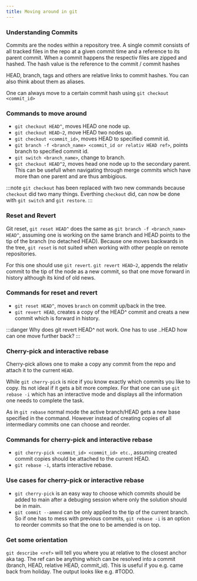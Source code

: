 ```yaml
---
title: Moving around in git
---
```

### Understanding Commits

Commits are the nodes within a repository tree. A single commit consists of all tracked files in the repo at a given commit time and a reference to its parent commit. When a commit happens the respectiv files are zipped and hashed. The hash value is the reference to the commit / commit hashes

HEAD, branch, tags and others are relative links to commit hashes. You can also think about them as aliases.

One can always move to a certain commit hash using ```git checkout <commit_id>```

### Commands to move around

- ```git checkout HEAD^```, moves HEAD one node up.
- ```git checkout HEAD~2```, move HEAD two nodes up.
- ```git checkout <commit_id>```, moves HEAD to specified commit id.
- ```git branch -f <branch_name> <commit_id or relativ HEAD ref>```, points branch to specified commit id.
- ```git switch <branch_name>```, change to branch.
- ```git checkout HEAD^2```, moves head one node up to the secondary parent. This can be usefull when navigating through merge commits which have more than one parent and are thus ambigious.

:::note
`git checkout` has been replaced with two new commands because `checkout` did two many things. Everthing `checkout` did, can now be done with `git switch` and `git restore`.
:::


### Reset and Revert

Git reset, ```git reset HEAD^``` does the same as ```git branch -f <branch_name> HEAD^```, assuming one is working on the same branch and HEAD points to the tip of the branch (no detached HEAD). Because one moves backwards in the tree, `git reset` is not suited when working with other people on remote repositories.

For this one should use `git revert`. ```git revert HEAD~2```, appends the relativ commit to the tip of the node as a new commit, so that one move forward in history although its kind of old news.

### Commands for reset and revert
- ```git reset HEAD^```, moves `branch` on commit up/back in the tree.
- ```git revert HEAD```, creates a copy of the HEAD^ commit and creats a new commit which is forward in history.

:::danger
Why does git revert HEAD^ not work. One has to use ..HEAD how can one move further back?
:::

### Cherry-pick and interactive rebase

Cherry-pick allows one to make a copy any commit from the repo and attach it to the current `HEAD`.

While `git cherry-pick` is nice if you know exactly which commits you like to copy. Its not ideal if it gets a bit more complex. For that one can use `git rebase -i` which has an interactive mode and displays all the information one needs to complete the task.

As in `git rebase` normal mode the active branch/HEAD gets a new base specified in the command. However instead of creating copies of all intermediary commits one can choose and reorder.

### Commands for cherry-pick and interactive rebase
- ```git cherry-pick <commit_id> <commit_id> etc.```, assuming created commit copies should be attached to the current HEAD.
- ```git rebase -i```, starts interactive rebase.
    
### Use cases for cherry-pick or interactive rebase
- `git cherry-pick` is an easy way to choose which commits should be added to main after a debuging session where only the solution should be in main.
- `git commit --ammnd` can be only applied to the tip of the current branch. So if one has to mess with previous commits, `git rebase -i` is an option to reorder commits so that the one to be amended is on top.
    
### Get some orientation
```git describe <ref>``` will tell you where you at relative to the closest anchor aka tag. The ref can be anything which can be resolved into a commit (branch, HEAD, relative HEAD, commit_id). This is useful if you e.g. came back from holiday. The output looks like e.g. #TODO.
